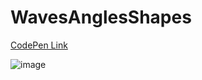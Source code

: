 # WavesAnglesShapes

[CodePen Link](https://codepen.io/DScpio/pen/ExGWdBx)

![image](https://github.com/CircuitSpells/WavesAnglesShapes/assets/114853372/34865892-278d-43a6-b726-13bdbeebd439)
